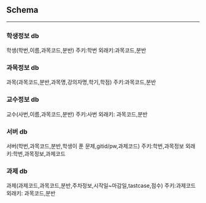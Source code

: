 ## Schema 
-----------
### 학생정보 db
학생(학번,이름,과목코드,분반)
주키:학번
외래키:과목코드,분반

### 과목정보 db
과목(과목코드,분반,과목명,강의자명,학기,학점)
주키:과목코드,분반

### 교수정보 db
교수(사번,이름,과목코드,분반)
주키:사번
외래키: 과목코드,분반

### 서버 db
서버(학번,과목코드,분반,학생이 푼 문제,gitid/pw,과제코드)
주키:학번,과목정보
외래키:학번,과목정보,과제코드

### 과제 db
과제(과제코드,과목코드,분반,주차정보,시작일~마감일,tastcase,점수)
주키:과제코드
외래키: 과목코드,분반

